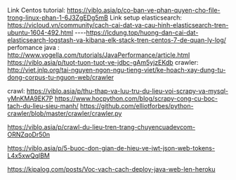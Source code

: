 Link Centos tutorial: https://viblo.asia/p/co-ban-ve-phan-quyen-cho-file-trong-linux-phan-1-6J3ZgEDg5mB
Link setup elasticsearch: https://vicloud.vn/community/cach-cai-dat-va-cau-hinh-elasticsearch-tren-ubuntu-1604-492.html
----https://lcdung.top/huong-dan-cai-dat-elasticsearch-logstash-va-kibana-elk-stack-tren-centos-7-de-quan-ly-log/
perfomance  java : http://www.vogella.com/tutorials/JavaPerformance/article.html
https://viblo.asia/p/tuot-tuon-tuot-ve-jdbc-gAm5yjzEKdb
crawler: http://viet.jnlp.org/tai-nguyen-ngon-ngu-tieng-viet/ke-hoach-xay-dung-tu-dong-corpus-tu-nguon-web/crawler

crawl: https://viblo.asia/p/thu-thap-va-luu-tru-du-lieu-voi-scrapy-va-mysql-yMnKMA9EK7P
https://www.hocpython.com/blog/scrapy-cong-cu-boc-tach-du-lieu-sieu-manh/
https://github.com/elliotforbes/python-crawler/blob/master/crawler/crawler.py

https://viblo.asia/p/crawl-du-lieu-tren-trang-chuyencuadevcom-ORNZqoDr50n

https://viblo.asia/p/5-buoc-don-gian-de-hieu-ve-jwt-json-web-tokens-L4x5xwQqlBM

https://kipalog.com/posts/Voc-vach-cach-deploy-java-web-len-heroku
